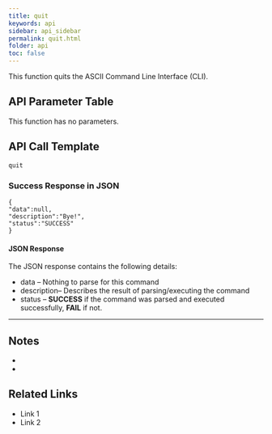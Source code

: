 ```yaml
---
title: quit
keywords: api
sidebar: api_sidebar
permalink: quit.html
folder: api
toc: false
---
```




This function quits the ASCII Command Line Interface (CLI).





## API Parameter Table

This function has no parameters.



## API Call Template

``` 
quit
```



### Success Response in JSON

``` 
{
"data":null,
"description":"Bye!",
"status":"SUCCESS"
}
```



#### JSON Response

The JSON response contains the following details:

- data – Nothing to parse for this command
- description– Describes the result of parsing/executing the command
- status – **SUCCESS** if the command was parsed and executed successfully, **FAIL** if not.

------

## Notes

- ​
- ​





## **Related Links**

- Link 1
- Link 2